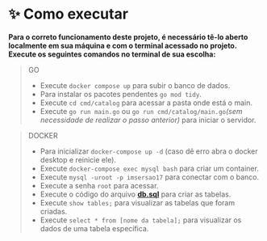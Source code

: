 # **✨ Como executar**

**Para o correto funcionamento deste projeto, é necessário tê-lo aberto localmente em sua máquina e com o terminal acessado no projeto. Execute os seguintes comandos no terminal de sua escolha:**

> GO
>
> - Execute `docker compose up` para subir o banco de dados.
> - Para instalar os pacotes pendentes `go mod tidy`.
> - Execute `cd cmd/catalog` para acessar a pasta onde está o main.
> - Execute `go run main.go` ou `go run cmd/catalog/main.go`_(sem necessidade de realizar o passo anterior)_ para iniciar o servidor.

> DOCKER
>
> - Para inicializar `docker-compose up -d` (caso dê erro abra o docker desktop e reinicie ele).
> - Execute `docker-compose exec mysql bash` para criar um container.
> - Execute `mysql -uroot -p imsersao17` para conectar com o banco.
> - Execute a senha `root` para acessar.
> - Execute o código do arquivo **[db.sql](./db.sql)** para criar as tabelas.
> - Execute `show tables;` para visualizar as tabelas que foram criadas.
> - Execute `select * from [nome da tabela];` para visualizar os dados de uma tabela específica.
